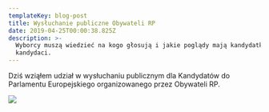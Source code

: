 ```yaml
---
templateKey: blog-post
title: Wysłuchanie publiczne Obywateli RP
date: 2019-04-25T00:00:38.825Z
description: >-
  Wyborcy muszą wiedzieć na kogo głosują i jakie poglądy mają kandydatki i
  kandydaci.
---
```

Dziś wziąłem udział w wysłuchaniu publicznym dla Kandydatów do Parlamentu Europejskiego organizowanego przez Obywateli RP. 

![](/img/obrp.jpg)
